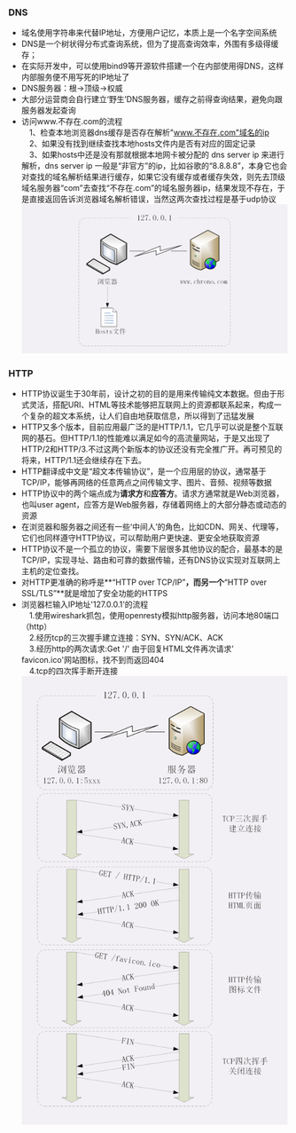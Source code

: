 ### DNS  
- 域名使用字符串来代替IP地址，方便用户记忆，本质上是一个名字空间系统
- DNS是一个树状得分布式查询系统，但为了提高查询效率，外围有多级得缓存；
- 在实际开发中，可以使用bind9等开源软件搭建一个在内部使用得DNS，这样内部服务便不用写死的IP地址了  
-  DNS服务器：根->顶级->权威
-  大部分运营商会自行建立‘野生’DNS服务器，缓存之前得查询结果，避免向跟服务器发起查询
- 访问www.不存在.com的流程  
 &emsp;1、检查本地浏览器dns缓存是否存在解析"www.不存在.com"域名的ip  
    &emsp;2、如果没有找到继续查找本地hosts文件内是否有对应的固定记录  
    &emsp;3、如果hosts中还是没有那就根据本地网卡被分配的 dns server ip 来进行解析，dns server ip 一般是“非官方”的ip，比如谷歌的“8.8.8.8”，本身它也会对查找的域名解析结果进行缓存，如果它没有缓存或者缓存失效，则先去顶级域名服务器“com”去查找“不存在.com”的域名服务器ip，结果发现不存在，于是直接返回告诉浏览器域名解析错误，当然这两次查找过程是基于udp协议
![avatar](./img/dns.png)
### HTTP
- HTTP协议诞生于30年前，设计之初的目的是用来传输纯文本数据。但由于形式灵活，搭配URI、HTML等技术能够把互联网上的资源都联系起来，构成一个复杂的超文本系统，让人们自由地获取信息，所以得到了迅猛发展
- HTTP又多个版本，目前应用最广泛的是HTTP/1.1，它几乎可以说是整个互联网的基石。但HTTP/1.1的性能难以满足如今的高流量网站，于是又出现了HTTP/2和HTTP/3.不过这两个新版本的协议还没有完全推广开。再可预见的将来，HTTP/1.1还会继续存在下去。
- HTTP翻译成中文是“超文本传输协议”，是一个应用层的协议，通常基于TCP/IP，能够再网络的任意两点之间传输文字、图片、音频、视频等数据
- HTTP协议中的两个端点成为**请求方**和**应答方**。请求方通常就是Web浏览器，也叫user agent，应答方是Web服务器，存储着网络上的大部分静态或动态的资源
- 在浏览器和服务器之间还有一些‘中间人’的角色，比如CDN、网关、代理等，它们也同样遵守HTTP协议，可以帮助用户更快速、更安全地获取资源
- HTTP协议不是一个孤立的协议，需要下层很多其他协议的配合，最基本的是TCP/IP，实现寻址、路由和可靠的数据传输，还有DNS协议实现对互联网上主机的定位查找。
- 对HTTP更准确的称呼是**“HTTP over TCP/IP”**，而另一个**“HTTP over SSL/TLS”**就是增加了安全功能的HTTPS
- 浏览器栏输入IP地址'127.0.0.1'的流程  
&emsp;1.使用wireshark抓包，使用openresty模拟http服务器，访问本地80端口（http）  
&emsp;2.经历tcp的三次握手建立连接：SYN、SYN/ACK、ACK  
&emsp;3.经历http的两次请求:Get '/' 由于回复HTML文件再次请求'  
favicon.ico'网站图标，找不到而返回404  
&emsp;4.tcp的四次挥手断开连接  
![avatar](./img/tcp.png)